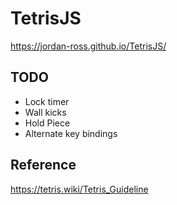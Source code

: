 # TetrisJS
https://jordan-ross.github.io/TetrisJS/

## TODO
- Lock timer
- Wall kicks
- Hold Piece
- Alternate key bindings

## Reference 
https://tetris.wiki/Tetris_Guideline

